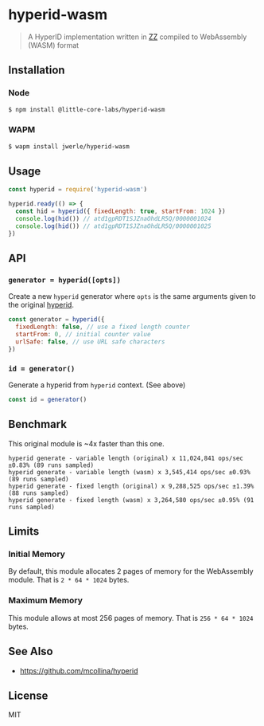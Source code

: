 hyperid-wasm
============

> A HyperID implementation written in [ZZ][zz] compiled to WebAssembly (WASM) format

## Installation

### Node

```sh
$ npm install @little-core-labs/hyperid-wasm
```

### WAPM

```sh
$ wapm install jwerle/hyperid-wasm
```

## Usage

```js
const hyperid = require('hyperid-wasm')

hyperid.ready(() => {
  const hid = hyperid({ fixedLength: true, startFrom: 1024 })
  console.log(hid()) // atd1gpRDT1SJZnaOhdLR5Q/0000001024
  console.log(hid()) // atd1gpRDT1SJZnaOhdLR5Q/0000001025
})
```

## API

### `generator = hyperid([opts])`

Create a new `hyperid` generator where `opts` is the same arguments
given to the original [hyperid][hyperid].

```js
const generator = hyperid({
  fixedLength: false, // use a fixed length counter
  startFrom: 0, // initial counter value
  urlSafe: false, // use URL safe characters
})
```

### `id = generator()`

Generate a hyperid from `hyperid` context. (See above)

```js
const id = generator()
```

## Benchmark

This original module is ~4x faster than this one.

```
hyperid generate - variable length (original) x 11,024,841 ops/sec ±0.83% (89 runs sampled)
hyperid generate - variable length (wasm) x 3,545,414 ops/sec ±0.93% (89 runs sampled)
hyperid generate - fixed length (original) x 9,288,525 ops/sec ±1.39% (88 runs sampled)
hyperid generate - fixed length (wasm) x 3,264,580 ops/sec ±0.95% (91 runs sampled)
```

## Limits

### Initial Memory

By default, this module allocates 2 pages of memory for the WebAssembly module.
That is `2 * 64 * 1024` bytes.

### Maximum Memory

This module allows at most 256 pages of memory. That is `256 * 64 *
1024` bytes.

## See Also

* https://github.com/mcollina/hyperid

## License

MIT

[zz]: https://github.com/zetzit/zz
[hyperid]: https://github.com/mcollina/hyperid
